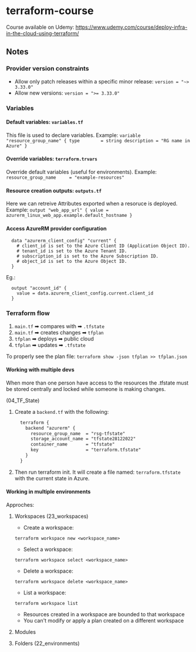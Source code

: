 ﻿# terraform-course

Course available on Udemy: <https://www.udemy.com/course/deploy-infra-in-the-cloud-using-terraform/>

## Notes

### Provider version constraints

- Allow only patch releases within a specific minor release: `version = "~> 3.33.0"`
- Allow new versions: `version = ">= 3.33.0"`

### Variables

#### Default variables: `variables.tf`

This file is used to declare variables. Example:
`variable "resource_group_name" {
  type        = string
  description = "RG name in Azure"
}`

#### Override variables: `terraform.trvars`

Override default variables (useful for environments). Example:
`resource_group_name     = "example-resources"`

#### Resource creation outputs: `outputs.tf`

Here we can retreive Attributes exported when a resoruce is deployed. Example:
`output "web_app_url" {
  value = azurerm_linux_web_app.example.default_hostname
}`

#### Access AzureRM provider configuration

```console
  data "azurerm_client_config" "current" {
    # client_id is set to the Azure Client ID (Application Object ID).
    # tenant_id is set to the Azure Tenant ID.
    # subscription_id is set to the Azure Subscription ID.
    # object_id is set to the Azure Object ID.
  }
```

Eg.:

```console
  output "account_id" {
    value = data.azurerm_client_config.current.client_id
  }
```

### Terraform flow

1. `main.tf` ➡ compares with ➡ `.tfstate`
2. `main.tf` ➡ creates changes ➡ `tfplan`
3. `tfplan` ➡ deploys ➡ public cloud
4. `tfplan` ➡ updates ➡ `.tfstate`

To properly see the plan file: `terraform show -json tfplan >> tfplan.json`

#### Working with multiple devs

When more than one person have access to the resources the .tfstate must be stored centrally and locked while someone is making changes.

(04_TF_State)

 1. Create a `backend.tf` with the following:

    ```txt
      terraform {
        backend "azurerm" {
          resource_group_name  = "rsg-tfstate"
          storage_account_name = "tfstate28122022"
          container_name       = "tfstate"
          key                  = "terraform.tfstate"
        }
      }
    ```

 2. Then run terraform init. It will create a file named: `terraform.tfstate` with the current state in Azure.

#### Working in multiple environments

Approches:

1. Workspaces (23_workspaces)
   - Create a workspace:

   ```console
   terraform workspace new <workspace_name>
   ```

   - Select a workspace:

    ```console
    terraform workspace select <workspace_name>
    ```

    - Delete a workspace:

    ```console
    terraform workspace delete <workspace_name>
    ```

    - List a workspace:

    ```console
    terraform workspace list
    ```

   - Resources created in a workspace are bounded to that workspace
   - You can't modify or apply a plan created on a different workspace

2. Modules
3. Folders (22_environments)
